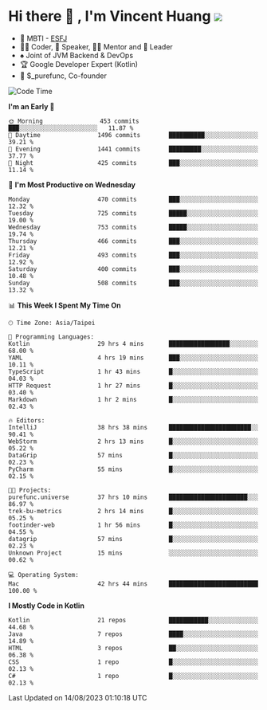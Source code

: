 # Hi there 👋 , I'm Vincent Huang ![](https://komarev.com/ghpvc/?username=Jian-Min-Huang)
- 👀 MBTI - [ESFJ](https://www.16personalities.com/esfj-personality)
- 👨‍💻 Coder, 🎤 Speaker, 👨‍🏫 Mentor and 🚀 Leader
- ♠️ Joint of JVM Backend & DevOps
- 🏆 Google Developer Expert (Kotlin)
- 💼 $_purefunc, Co-founder

<!--START_SECTION:waka-->
![Code Time](http://img.shields.io/badge/Code%20Time-2%2C438%20hrs%2046%20mins-blue)

**I'm an Early 🐤** 

```text
🌞 Morning                453 commits         ███░░░░░░░░░░░░░░░░░░░░░░   11.87 % 
🌆 Daytime                1496 commits        ██████████░░░░░░░░░░░░░░░   39.21 % 
🌃 Evening                1441 commits        █████████░░░░░░░░░░░░░░░░   37.77 % 
🌙 Night                  425 commits         ███░░░░░░░░░░░░░░░░░░░░░░   11.14 % 
```
📅 **I'm Most Productive on Wednesday** 

```text
Monday                   470 commits         ███░░░░░░░░░░░░░░░░░░░░░░   12.32 % 
Tuesday                  725 commits         █████░░░░░░░░░░░░░░░░░░░░   19.00 % 
Wednesday                753 commits         █████░░░░░░░░░░░░░░░░░░░░   19.74 % 
Thursday                 466 commits         ███░░░░░░░░░░░░░░░░░░░░░░   12.21 % 
Friday                   493 commits         ███░░░░░░░░░░░░░░░░░░░░░░   12.92 % 
Saturday                 400 commits         ███░░░░░░░░░░░░░░░░░░░░░░   10.48 % 
Sunday                   508 commits         ███░░░░░░░░░░░░░░░░░░░░░░   13.32 % 
```


📊 **This Week I Spent My Time On** 

```text
🕑︎ Time Zone: Asia/Taipei

💬 Programming Languages: 
Kotlin                   29 hrs 4 mins       █████████████████░░░░░░░░   68.00 % 
YAML                     4 hrs 19 mins       ███░░░░░░░░░░░░░░░░░░░░░░   10.11 % 
TypeScript               1 hr 43 mins        █░░░░░░░░░░░░░░░░░░░░░░░░   04.03 % 
HTTP Request             1 hr 27 mins        █░░░░░░░░░░░░░░░░░░░░░░░░   03.40 % 
Markdown                 1 hr 2 mins         █░░░░░░░░░░░░░░░░░░░░░░░░   02.43 % 

🔥 Editors: 
IntelliJ                 38 hrs 38 mins      ███████████████████████░░   90.41 % 
WebStorm                 2 hrs 13 mins       █░░░░░░░░░░░░░░░░░░░░░░░░   05.22 % 
DataGrip                 57 mins             █░░░░░░░░░░░░░░░░░░░░░░░░   02.23 % 
PyCharm                  55 mins             █░░░░░░░░░░░░░░░░░░░░░░░░   02.15 % 

🐱‍💻 Projects: 
purefunc.universe        37 hrs 10 mins      ██████████████████████░░░   86.97 % 
trek-bu-metrics          2 hrs 14 mins       █░░░░░░░░░░░░░░░░░░░░░░░░   05.25 % 
footinder-web            1 hr 56 mins        █░░░░░░░░░░░░░░░░░░░░░░░░   04.55 % 
datagrip                 57 mins             █░░░░░░░░░░░░░░░░░░░░░░░░   02.23 % 
Unknown Project          15 mins             ░░░░░░░░░░░░░░░░░░░░░░░░░   00.62 % 

💻 Operating System: 
Mac                      42 hrs 44 mins      █████████████████████████   100.00 % 
```

**I Mostly Code in Kotlin** 

```text
Kotlin                   21 repos            ███████████░░░░░░░░░░░░░░   44.68 % 
Java                     7 repos             ████░░░░░░░░░░░░░░░░░░░░░   14.89 % 
HTML                     3 repos             ██░░░░░░░░░░░░░░░░░░░░░░░   06.38 % 
CSS                      1 repo              █░░░░░░░░░░░░░░░░░░░░░░░░   02.13 % 
C#                       1 repo              █░░░░░░░░░░░░░░░░░░░░░░░░   02.13 % 
```




 Last Updated on 14/08/2023 01:10:18 UTC
<!--END_SECTION:waka-->
